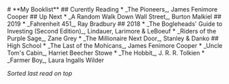 <head><title>Andrew's Booklist</title></head>
# **My Booklist**
## Curently Reading
* _The Pioneers_, James Fenimore Cooper
## Up Next
* _A Random Walk Down Wall Street_, Burton Malkiel
## 2019
* _Fahrenheit 451_, Ray Bradbury
## 2018
* _The Bogleheads' Guide to Investing (Second Edition)_, Lindauer, Larimore & LeBoeuf
* _Riders of the Purple Sage_, Zane Grey
* _The Millionaire Next Door_, Stanley & Danko
## High School
* _The Last of the Mohicans_, James Fenimore Cooper
* _Uncle Tom's Cabin_, Harriet Beecher Stowe
* _The Hobbit_, J. R. R. Tolkien
* _Farmer Boy_, Laura Ingalls Wilder


_Sorted last read on top_
